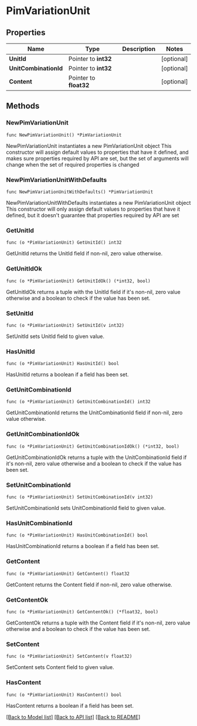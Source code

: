 # PimVariationUnit

## Properties

Name | Type | Description | Notes
------------ | ------------- | ------------- | -------------
**UnitId** | Pointer to **int32** |  | [optional] 
**UnitCombinationId** | Pointer to **int32** |  | [optional] 
**Content** | Pointer to **float32** |  | [optional] 

## Methods

### NewPimVariationUnit

`func NewPimVariationUnit() *PimVariationUnit`

NewPimVariationUnit instantiates a new PimVariationUnit object
This constructor will assign default values to properties that have it defined,
and makes sure properties required by API are set, but the set of arguments
will change when the set of required properties is changed

### NewPimVariationUnitWithDefaults

`func NewPimVariationUnitWithDefaults() *PimVariationUnit`

NewPimVariationUnitWithDefaults instantiates a new PimVariationUnit object
This constructor will only assign default values to properties that have it defined,
but it doesn't guarantee that properties required by API are set

### GetUnitId

`func (o *PimVariationUnit) GetUnitId() int32`

GetUnitId returns the UnitId field if non-nil, zero value otherwise.

### GetUnitIdOk

`func (o *PimVariationUnit) GetUnitIdOk() (*int32, bool)`

GetUnitIdOk returns a tuple with the UnitId field if it's non-nil, zero value otherwise
and a boolean to check if the value has been set.

### SetUnitId

`func (o *PimVariationUnit) SetUnitId(v int32)`

SetUnitId sets UnitId field to given value.

### HasUnitId

`func (o *PimVariationUnit) HasUnitId() bool`

HasUnitId returns a boolean if a field has been set.

### GetUnitCombinationId

`func (o *PimVariationUnit) GetUnitCombinationId() int32`

GetUnitCombinationId returns the UnitCombinationId field if non-nil, zero value otherwise.

### GetUnitCombinationIdOk

`func (o *PimVariationUnit) GetUnitCombinationIdOk() (*int32, bool)`

GetUnitCombinationIdOk returns a tuple with the UnitCombinationId field if it's non-nil, zero value otherwise
and a boolean to check if the value has been set.

### SetUnitCombinationId

`func (o *PimVariationUnit) SetUnitCombinationId(v int32)`

SetUnitCombinationId sets UnitCombinationId field to given value.

### HasUnitCombinationId

`func (o *PimVariationUnit) HasUnitCombinationId() bool`

HasUnitCombinationId returns a boolean if a field has been set.

### GetContent

`func (o *PimVariationUnit) GetContent() float32`

GetContent returns the Content field if non-nil, zero value otherwise.

### GetContentOk

`func (o *PimVariationUnit) GetContentOk() (*float32, bool)`

GetContentOk returns a tuple with the Content field if it's non-nil, zero value otherwise
and a boolean to check if the value has been set.

### SetContent

`func (o *PimVariationUnit) SetContent(v float32)`

SetContent sets Content field to given value.

### HasContent

`func (o *PimVariationUnit) HasContent() bool`

HasContent returns a boolean if a field has been set.


[[Back to Model list]](../README.md#documentation-for-models) [[Back to API list]](../README.md#documentation-for-api-endpoints) [[Back to README]](../README.md)


